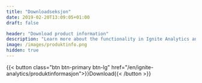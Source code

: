 ```yaml
---
title: "Downloadseksjon"
date: 2019-02-20T13:09:05+01:00
draft: false

header: "Download product information"
description: "Learn more about the functionality in Ignite Analytics and how the platform can help you and your business"
image: /images/produktinfo.png
hidden: true
---
```

{{< button class="btn btn-primary btn-lg" href="/en/ignite-analytics/produktinformasjon">}}Download<i class="fas fa-download btn-icon"></i>{{< /button >}}